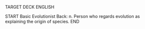 TARGET DECK
ENGLISH

START
Basic
Evolutionist
Back: n. Person who regards evolution as explaining the origin of species.
END
